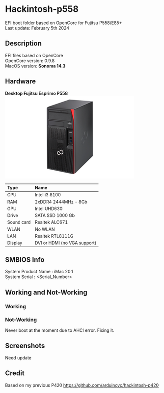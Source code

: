 # Hackintosh-p558

EFI boot folder based on OpenCore for Fujitsu P558/E85+  
Last update: February 5th 2024  

## Description

EFI files based on OpenCore  
OpenCore version: 0.9.8  
MacOS version: __Sonoma 14.3__

## Hardware

**Desktop Fujitsu Esprimo P558**  
![Fujitsu P558  ](/Assets/FujitsuP558.png "Fujitsu P558")


| Type	| Name                   |
|:------|:-----------------------|
| CPU	| Intel i3 8100 |
| RAM	| 2xDDR4 2444MHz - 8Gb |
| GPU	| Intel UHD630 |
| Drive	| SATA SSD 1000 Gb |
| Sound card	| Realtek ALC671 |
| WLAN	| No WLAN |
| LAN	| Realtek RTL8111G |
| Display	| DVI or HDMI (no VGA support) |

## SMBIOS Info

System Product Name : iMac 20.1  
System Serial : <Serial_Number>  

## Working and Not-Working

### Working

### Not-Working
Never boot at the moment due to AHCI error. Fixing it.  

## Screenshots
Need update

## Credit
Based on my previous P420 https://github.com/arduinovc/hackintosh-p420

